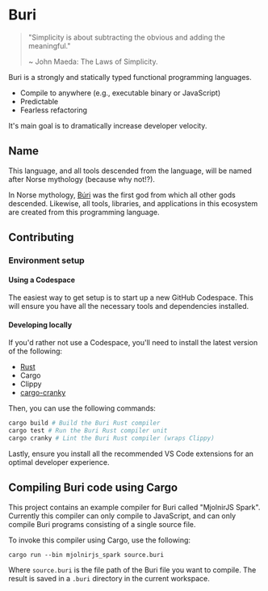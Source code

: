 # Buri

> "Simplicity is about subtracting the obvious and adding the meaningful."
>
> ~ John Maeda: The Laws of Simplicity.

Buri is a strongly and statically typed functional programming languages.

- Compile to anywhere (e.g., executable binary or JavaScript)
- Predictable
- Fearless refactoring

It's main goal is to dramatically increase developer velocity.

## Name

This language, and all tools descended from the language, will be named after Norse mythology (because why not!?).

In Norse mythology, [Búri](https://en.wikipedia.org/wiki/B%C3%BAri) was the first god from which all other gods descended. Likewise, all tools, libraries, and applications in this ecosystem are created from this programming language.

## Contributing

### Environment setup

#### Using a Codespace

The easiest way to get setup is to start up a new GitHub Codespace. This will ensure you have all the necessary tools and dependencies installed.

#### Developing locally

If you'd rather not use a Codespace, you'll need to install the latest version of the following:

- [Rust](https://www.rust-lang.org/tools/install)
- Cargo
- Clippy
- [cargo-cranky](https://github.com/ericseppanen/cargo-cranky)

Then, you can use the following commands:

```sh
cargo build # Build the Buri Rust compiler
cargo test # Run the Buri Rust compiler unit
cargo cranky # Lint the Buri Rust compiler (wraps Clippy)
```

Lastly, ensure you install all the recommended VS Code extensions for an optimal developer experience.

## Compiling Buri code using Cargo

This project contains an example compiler for Buri called "MjolnirJS Spark". Currently this compiler can only compile to JavaScript, and can only compile Buri programs consisting of a single source file.

To invoke this compiler using Cargo, use the following:

```
cargo run --bin mjolnirjs_spark source.buri
```

Where `source.buri` is the file path of the Buri file you want to compile. The result is saved in a `.buri` directory in the current workspace.
